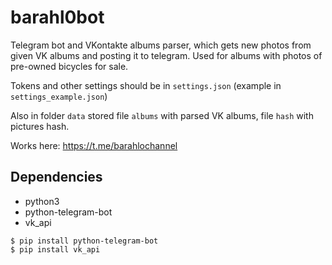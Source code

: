 # barahl0bot

Telegram bot and VKontakte albums parser, which gets new photos from given VK albums and posting it to telegram. 
Used for albums with photos of pre-owned bicycles for sale.

Tokens and other settings should be in ```settings.json``` (example in ```settings_example.json```)

Also in folder ```data``` stored file ```albums``` with parsed VK albums, file ```hash``` 
with pictures hash.

Works here: https://t.me/barahlochannel

## Dependencies

+ python3
+ python-telegram-bot
+ vk_api

````
$ pip install python-telegram-bot
$ pip install vk_api
````
